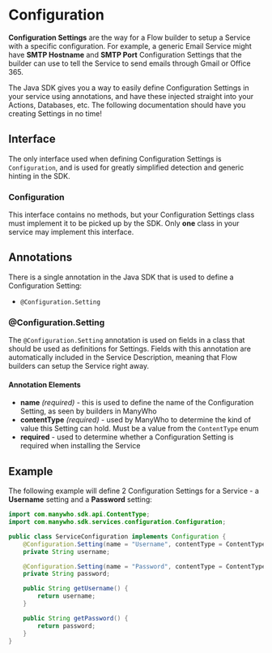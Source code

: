 Configuration
=============

**Configuration Settings** are the way for a Flow builder to setup a Service with a specific configuration. For example, a generic Email Service might have **SMTP Hostname** and **SMTP Port** Configuration Settings that the builder can use to tell the Service to send emails through Gmail or Office 365.

The Java SDK gives you a way to easily define Configuration Settings in your service using annotations, and have these injected straight into your Actions, Databases, etc. The following documentation should have you creating Settings in no time!

## Interface

The only interface used when defining Configuration Settings is `Configuration`, and is used for greatly simplified detection and generic hinting in the SDK.

### Configuration

This interface contains no methods, but your Configuration Settings class must implement it to be picked up by the SDK. Only **one** class in your service may implement this interface.

## Annotations

There is a single annotation in the Java SDK that is used to define a Configuration Setting:

* `@Configuration.Setting`

### @Configuration.Setting

The `@Configuration.Setting` annotation is used on fields in a class that should be used as definitions for Settings. Fields with this annotation are automatically included in the Service Description, meaning that Flow builders can setup the Service right away.

#### Annotation Elements

* **name** _(required)_ - this is used to define the name of the Configuration Setting, as seen by builders in ManyWho
* **contentType** _(required)_ - used by ManyWho to determine the kind of value this Setting can hold. Must be a value from the `ContentType` enum
* **required** - used to determine whether a Configuration Setting is required when installing the Service

## Example

The following example will define 2 Configuration Settings for a Service - a **Username** setting and a **Password** setting:

````java
import com.manywho.sdk.api.ContentType;
import com.manywho.sdk.services.configuration.Configuration;

public class ServiceConfiguration implements Configuration {
    @Configuration.Setting(name = "Username", contentType = ContentType.String)
    private String username;

    @Configuration.Setting(name = "Password", contentType = ContentType.Password)
    private String password;

    public String getUsername() {
        return username;
    }

    public String getPassword() {
        return password;
    }
}
````